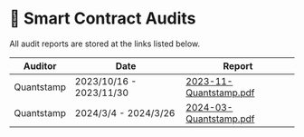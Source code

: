# 💯 Smart Contract Audits

All audit reports are stored at the links listed below.

| Auditor    | Date                    | Report                                                                                                            |
| ---------- | ----------------------- | ----------------------------------------------------------------------------------------------------------------- |
| Quantstamp | 2023/10/16 - 2023/11/30 | [2023-11-Quantstamp.pdf](https://github.com/Secured-Finance/contracts/blob/develop/audits/2023-11-Quantstamp.pdf) |
| Quantstamp | 2024/3/4 - 2024/3/26    | [2024-03-Quantstamp.pdf](https://github.com/Secured-Finance/contracts/blob/develop/audits/2024-03-Quantstamp.pdf) |
